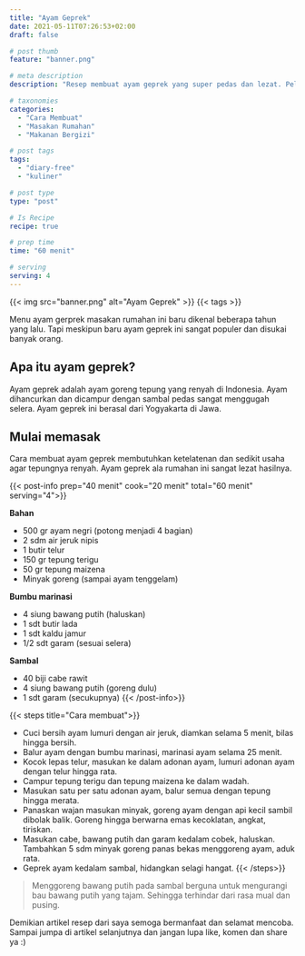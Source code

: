 ```yaml
---
title: "Ayam Geprek"
date: 2021-05-11T07:26:53+02:00
draft: false

# post thumb
feature: "banner.png"

# meta description
description: "Resep membuat ayam geprek yang super pedas dan lezat. Pelajari selengkapnya cara membuat ayam geprek ala rumahan yang menggugah selera."

# taxonomies
categories:
  - "Cara Membuat"
  - "Masakan Rumahan"
  - "Makanan Bergizi"

# post tags
tags:
  - "diary-free"
  - "kuliner"

# post type
type: "post"

# Is Recipe
recipe: true

# prep time
time: "60 menit"

# serving
serving: 4
---
```


{{< img src="banner.png" alt="Ayam Geprek" >}}
{{< tags >}}

Menu ayam gerprek masakan rumahan ini baru dikenal beberapa tahun yang lalu. Tapi meskipun baru ayam geprek ini sangat populer dan disukai banyak orang.

## Apa itu ayam geprek?

Ayam geprek adalah ayam goreng tepung yang renyah di Indonesia. Ayam dihancurkan dan dicampur dengan sambal pedas sangat menggugah selera. Ayam geprek ini berasal dari Yogyakarta di Jawa.

## Mulai memasak

Cara membuat ayam geprek membutuhkan ketelatenan dan sedikit usaha agar tepungnya renyah. Ayam geprek ala rumahan ini sangat lezat hasilnya.

{{< post-info prep="40 menit" cook="20 menit" total="60 menit" serving="4">}}

__Bahan__

-   500 gr ayam negri (potong menjadi 4 bagian)
-   2 sdm air jeruk nipis
-   1 butir telur
-   150 gr tepung terigu
-   50 gr tepung maizena
-   Minyak goreng (sampai ayam tenggelam)

__Bumbu marinasi__

-   4 siung bawang putih (haluskan)
-   1 sdt butir lada
-   1 sdt kaldu jamur
-   1/2 sdt garam (sesuai selera)

__Sambal__

-   40 biji cabe rawit
-   4 siung bawang putih (goreng dulu)
-   1 sdt garam (secukupnya)
{{< /post-info>}}

{{< steps title="Cara membuat">}}
-   Cuci bersih ayam lumuri dengan air jeruk, diamkan selama 5 menit, bilas hingga bersih.
-   Balur ayam dengan bumbu marinasi, marinasi ayam selama 25 menit.
-   Kocok lepas telur, masukan ke dalam adonan ayam, lumuri adonan ayam dengan telur hingga rata.
-   Campur tepung terigu dan tepung maizena ke dalam wadah.
-   Masukan satu per satu adonan ayam, balur semua dengan tepung hingga merata.
-   Panaskan wajan masukan minyak, goreng ayam dengan api kecil sambil dibolak balik. Goreng hingga berwarna emas kecoklatan, angkat, tiriskan.
-   Masukan cabe, bawang putih dan garam kedalam cobek, haluskan. Tambahkan 5 sdm minyak goreng panas bekas menggoreng ayam, aduk rata.
-   Geprek ayam kedalam sambal, hidangkan selagi hangat.
{{< /steps>}}

> Menggoreng bawang putih pada sambal berguna untuk mengurangi bau bawang putih yang tajam. Sehingga terhindar dari rasa mual dan pusing.

Demikian artikel resep dari saya semoga bermanfaat dan selamat mencoba. Sampai jumpa di artikel selanjutnya dan jangan lupa like, komen dan share ya :)